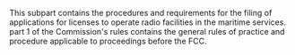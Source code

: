 This subpart contains the procedures and requirements for the filing of applications for licenses to operate radio facilities in the maritime services. part 1 of the Commission's rules contains the general rules of practice and procedure applicable to proceedings before the FCC.

